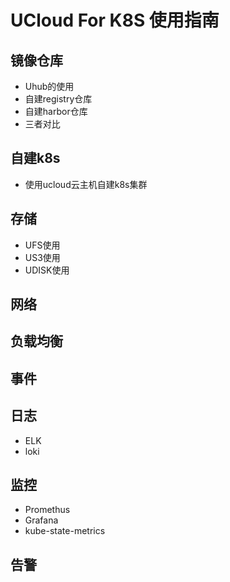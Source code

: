 # UCloud For K8S 使用指南 

## 镜像仓库

* Uhub的使用
* 自建registry仓库
* 自建harbor仓库
* 三者对比

## 自建k8s

* 使用ucloud云主机自建k8s集群

## 存储

* UFS使用
* US3使用
* UDISK使用

## 网络

## 负载均衡

## 事件

## 日志

* ELK
* loki

## 监控

* Promethus
* Grafana
* kube-state-metrics

## 告警
